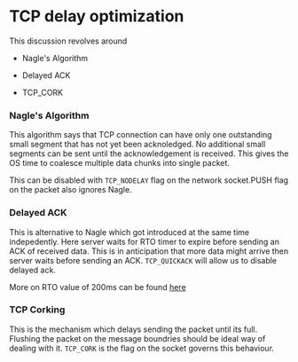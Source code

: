 # TCP delay optimization

This discussion revolves around 

- Nagle's Algorithm 

- Delayed ACK  
- TCP_CORK



### Nagle's Algorithm 

This algorithm says that TCP connection can have only one outstanding small segment that has not yet been acknoledged. No additional small segments can be sent until the acknowledgement is received. This gives the OS time to coalesce multiple data chunks into single packet.

This can be disabled with `TCP_NODELAY` flag on the network socket.PUSH flag on the packet also ignores Nagle.



### Delayed ACK

This is alternative to Nagle which got introduced at the same time indepedently. Here server waits for RTO timer to expire before sending an ACK of received data. This is in anticipation that more data might arrive then server waits before sending an ACK. `TCP_QUICKACK` will allow us to disable delayed ack.

More on RTO value of 200ms can be found [here](https://blog.titanwolf.in/a?ID=00950-621d274b-025d-4a06-af5a-e4aad169ab3b)

 

### TCP Corking

This is the mechanism which delays sending the packet until its full. Flushing the packet on the message boundries should be ideal way of dealing with it. `TCP_CORK` is the flag on the socket governs this behaviour.

